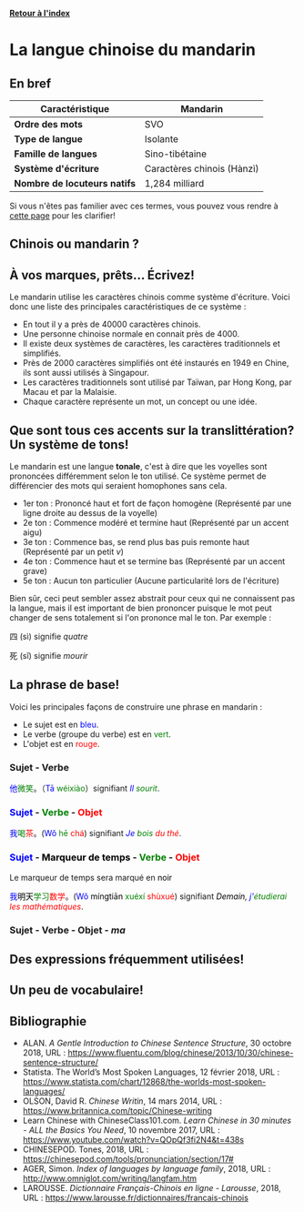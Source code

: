 [**Retour à l'index**](indexLangues.md)
# La langue chinoise du mandarin
## En bref

| Caractéristique | Mandarin |
|---|---|
| **Ordre des mots** | SVO |
| **Type de langue** | Isolante |
| **Famille de langues** | Sino-tibétaine |
| **Système d'écriture** | Caractères chinois (Hànzì) |
| **Nombre de locuteurs natifs** | 1,284 milliard |

Si vous n'êtes pas familier avec ces termes, vous pouvez vous rendre à [cette page](typologie.md) pour les clarifier!

## Chinois ou mandarin ?

## À vos marques, prêts... Écrivez!

Le mandarin utilise les caractères chinois comme système d'écriture. Voici donc une liste des principales caractéristiques de ce système :

- En tout il y a près de 40000 caractères chinois. 
- Une personne chinoise normale en connait près de 4000.
- Il existe deux systèmes de caractères, les caractères traditionnels et simplifiés. 
- Près de 2000 caractères simplifiés ont été instaurés en 1949 en Chine, ils sont aussi utilisés à Singapour.
- Les caractères traditionnels sont utilisé par Taïwan, par Hong Kong, par Macau et par la Malaisie.
- Chaque caractère représente un mot, un concept ou une idée.

## Que sont tous ces accents sur la translittération? Un système de tons!

Le mandarin est une langue **tonale**, c'est à dire que les voyelles sont prononcées différemment selon le ton utilisé. Ce système permet de différencier des mots qui seraient homophones sans cela. 

- 1er ton : Prononcé haut et fort de façon homogène (Représenté par une ligne droite au dessus de la voyelle)
- 2e ton : Commence modéré et termine haut (Représenté par un accent aigu)
- 3e ton : Commence bas, se rend plus bas puis remonte haut (Représenté par un petit *v*)
- 4e ton : Commence haut et se termine bas (Représenté par un accent grave)
- 5e ton : Aucun ton particulier (Aucune particularité lors de l'écriture)

Bien sûr, ceci peut sembler assez abstrait pour ceux qui ne connaissent pas la langue, mais il est important de bien prononcer puisque le mot peut changer de sens totalement si l'on prononce mal le ton. Par exemple :

四 (sì) signifie *quatre*

死 (sǐ) signifie *mourir*

## La phrase de base!

Voici les principales façons de construire une phrase en mandarin : 

- Le sujet est en <span style="color:blue">bleu</span>.
- Le verbe (groupe du verbe) est en <span style="color:green">vert</span>.
- L'objet est en <span style="color:red">rouge</span>.

### Sujet - Verbe

<span style="color:blue">他</span><span style="color:green">微笑</span>。（<span style="color:blue">Tā</span> <span style="color:green">wéixiào</span>）signifiant *<span style="color:blue">Il</span> <span style="color:green">sourit</span>*.

### <span style="color:blue">Sujet</span> - <span style="color:green">Verbe</span> - <span style="color:red">Objet</span>

<span style="color:blue">我</span><span style="color:green">喝</span><span style="color:red">茶</span>。(<span style="color:blue">Wǒ</span> <span style="color:green">hē</span> <span style="color:red">chá</span>) signifiant *<span style="color:blue">Je</span> <span style="color:green">bois</span> <span style="color:red">du thé</span>*.

### <span style="color:blue">Sujet</span> - <span style="color:black">Marqueur de temps</span> - <span style="color:green">Verbe</span> - <span style="color:red">Objet</span>

Le marqueur de temps sera marqué en <span style="color:black">noir</span>

<span style="color:blue">我</span><span style="color:black">明天</span><span style="color:green">学习</span><span style="color:red">数学</span>。(<span style="color:blue">Wǒ</span> <span style="color:black">míngtiān</span> <span style="color:green">xuéxí</span> <span style="color:red">shùxué</span>) signifiant *<span style="color:black">Demain</span>, <span style="color:blue">j'</span><span style="color:green">étudierai</span> <span style="color:red">les mathématiques</span>*.

### Sujet - Verbe - Objet - *ma*

## Des expressions fréquemment utilisées!

## Un peu de vocabulaire!

## Bibliographie

- ALAN. *A Gentle Introduction to Chinese Sentence Structure*, 30 octobre 2018, URL : https://www.fluentu.com/blog/chinese/2013/10/30/chinese-sentence-structure/
- Statista. The World’s Most Spoken Languages, 12 février 2018, URL : https://www.statista.com/chart/12868/the-worlds-most-spoken-languages/
- OLSON, David R. *Chinese Writin*, 14 mars 2014, URL : https://www.britannica.com/topic/Chinese-writing
- Learn Chinese with ChineseClass101.com. *Learn Chinese in 30 minutes - ALL the Basics You Need*, 10 novembre 2017, URL  : https://www.youtube.com/watch?v=QOpQf3fi2N4&t=438s 
- CHINESEPOD. Tones, 2018, URL : https://chinesepod.com/tools/pronunciation/section/17#
- AGER, Simon. *Index of languages by language family*, 2018, URL : http://www.omniglot.com/writing/langfam.htm
- LAROUSSE. *Dictionnaire Français-Chinois en ligne - Larousse*, 2018, URL : https://www.larousse.fr/dictionnaires/francais-chinois 


